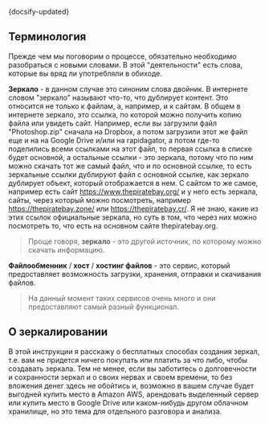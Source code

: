 {docsify-updated}

## Терминология

Прежде чем мы поговорим о процессе, обязательно необходимо разобраться с новыми словами. В этой "деятельности" есть слова, которые вы вряд ли употребляли в обиходе.

**Зеркало** - в данном случае это синоним слова двойник. В интернете словом "зеркало" называют что-то, что дублирует контент. Это относится не только к файлам, а, например, и к сайтам.
В общем в интернете зеркало, это ссылка, по которой можно получить копию файла или увидеть сайт. Например, если вы загрузили файл "Photoshop.zip" сначала на Dropbox, а потом загрузили этот же файл еще и на на Google Drive и/или на rapidagator, а потом где-то поделились всеми ссылками на этот файл, то первая ссылка в списке будет основной, а остальные ссылки - это зеркала, потому что по ним можно скачать тот же самый файл, что и по основной ссылке, то есть зеркальные ссылки дублируют файл с основной ссылке, как зеркало дублирует объект, который отображается в нем. С сайтом то же самое, например есть сайт https://www.thepiratebay.org/ и у него есть зеркала, сайты, через который можно посмотреть, например https://thepiratebay.zone/ или https://thepiratebay.cr/. Я не знаю, какие из этих ссылок официальные зеркала, но суть в том, что через них можно посмотреть то, что есть на основном сайте thepiratebay.org.

> Проще говоря, **зеркало** - это другой источник, по которому можно скачать информацию.

**Файлообменник** / **хост** / **хостинг файлов** - это сервис, который предоставляет возможность загрузки, хранения, отправки и скачивания файлов.

> На данный момент таких сервисов очень много и они предоставляют самый разный функционал.

## О зеркалировании

В этой инструкции я расскажу о бесплатных способах создания зеркал, т.е. вам не придется ничего покупать или платить за что либо, чтобы создавать зеркала. Тем не менее, если вы заботитесь о долговечности и сохранности зеркал и о своих нервах и своем времени, то без вложения денег здесь не обойтись и, возможно в вашем случае будет выгодней купить место в Amazon AWS, арендовать выделенный сервер или купить место в Google Drive или каком-нибудь другом облачном хранилище, но это тема для отдельного разговора и анализа.

